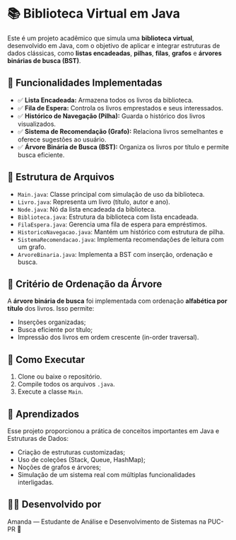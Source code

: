 # 📚 Biblioteca Virtual em Java

Este é um projeto acadêmico que simula uma **biblioteca virtual**, desenvolvido em Java, com o objetivo de aplicar e integrar estruturas de dados clássicas, como **listas encadeadas**, **pilhas**, **filas**, **grafos** e **árvores binárias de busca (BST)**.

## 🚀 Funcionalidades Implementadas

- ✅ **Lista Encadeada:** Armazena todos os livros da biblioteca.
- ✅ **Fila de Espera:** Controla os livros emprestados e seus interessados.
- ✅ **Histórico de Navegação (Pilha):** Guarda o histórico dos livros visualizados.
- ✅ **Sistema de Recomendação (Grafo):** Relaciona livros semelhantes e oferece sugestões ao usuário.
- ✅ **Árvore Binária de Busca (BST):** Organiza os livros por título e permite busca eficiente.

## 📁 Estrutura de Arquivos

- `Main.java`: Classe principal com simulação de uso da biblioteca.
- `Livro.java`: Representa um livro (título, autor e ano).
- `Node.java`: Nó da lista encadeada da biblioteca.
- `Biblioteca.java`: Estrutura da biblioteca com lista encadeada.
- `FilaEspera.java`: Gerencia uma fila de espera para empréstimos.
- `HistoricoNavegacao.java`: Mantém um histórico com estrutura de pilha.
- `SistemaRecomendacao.java`: Implementa recomendações de leitura com um grafo.
- `ArvoreBinaria.java`: Implementa a BST com inserção, ordenação e busca.

## 📘 Critério de Ordenação da Árvore

A **árvore binária de busca** foi implementada com ordenação **alfabética por título** dos livros. Isso permite:

- Inserções organizadas;
- Busca eficiente por título;
- Impressão dos livros em ordem crescente (in-order traversal).

## 🔧 Como Executar

1. Clone ou baixe o repositório.
2. Compile todos os arquivos `.java`.
3. Execute a classe `Main`.

## 🧠 Aprendizados
Esse projeto proporcionou a prática de conceitos importantes em Java e Estruturas de Dados:

- Criação de estruturas customizadas;
- Uso de coleções (Stack, Queue, HashMap);
- Noções de grafos e árvores;
- Simulação de um sistema real com múltiplas funcionalidades interligadas.

## 👩‍💻 Desenvolvido por
Amanda — Estudante de Análise e Desenvolvimento de Sistemas na PUC-PR 💙